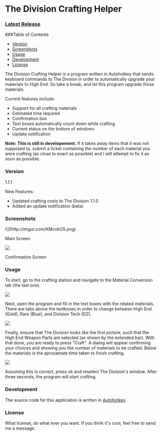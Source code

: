 # The Division Crafting Helper

### [Latest Release](https://github.com/kylewill0725/DivisionCraftingHelper/releases/latest)

###Table of Contents
- [Version](#Version)
- [Screenshots](#Screenshots)
- [Usage](#Usage)
- [Development](#Development)
- [License](#License)

The Division Crafting Helper is a program written in Autohotkey that sends keyboard commands to The Divsion in order to automatically upgrade your materials to High End. So take a break, and let this program upgrade those materials.

Current features include:
  - Support for all crafting materials
  - Estimated time required
  - Confirmation box
  - Text boxes automatically count down while crafting
  - Current status on the bottom of windowv
  - Update notification

**Note: This is still in developement.** If it takes away items that it was not supposed to, submit a ticket containing the number of each material you were crafting (as close to exact as possible) and I will attempt to fix it as soon as possible.

<h3 id="Version"><b>Version</b></h3>
1.1.1

New Features:
- Updated crafting costs to The Division 1.1.0
- Added an update notification (beta)

<h3 id="Screenshots"><b>Screenshots</b></h3>
![](http://imgur.com/KMcvbO5.png)

Main Screen

![](http://imgur.com/a1aQfIZ.png)

Confirmation Screen

<h3 id="Usage"><b>Usage</b></h3>

To start, go to the crafting station and navigate to the Material Conversion tab (the last one).

![](http://imgur.com/KpFRWtG.png)

Next, open the program and fill in the text boxes with the related materials. There are tabs above the textboxes in order to change between High End (Gold), Rare (Blue), and Division Tech (DZ).

![](http://imgur.com/ygrArs4.png)

Finally, ensure that The Division looks like the first picture, such that the High End Weapon Parts are selected (as shown by the extended bar). With that done, you are ready to press "Craft". A dialog will appear confirming your choices and showing you the number of materials to be crafted. Below the materials is the aproxamate time taken to finish crafting.

![](http://imgur.com/TABjHry.png)

Assuming this is correct, press ok and reselect The Division's window. After three seconds, the program will start crafting.

<h3 id="Development"><b>Development</b></h3>

The source code for this application is written in [Autohotkey](https://www.autohotkey.com).

<h3 id="License"><b>License</b></h3>

What license, do what ever you want. If you think it's cool, feel free to send me a message.
